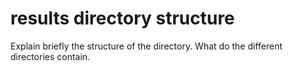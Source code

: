 # results directory structure

Explain briefly the structure of the directory. What do the different
directories contain.
